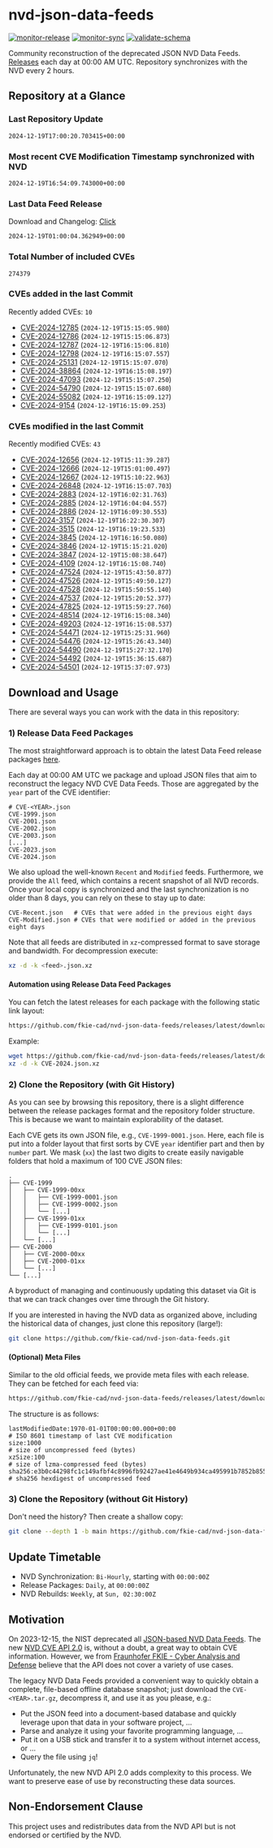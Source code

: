 # nvd-json-data-feeds

[![monitor-release](https://github.com/fkie-cad/nvd-json-data-feeds/actions/workflows/monitor_release.yml/badge.svg)](https://github.com/fkie-cad/nvd-json-data-feeds/actions/workflows/monitor_release.yml)
[![monitor-sync](https://github.com/fkie-cad/nvd-json-data-feeds/actions/workflows/monitor_sync.yml/badge.svg)](https://github.com/fkie-cad/nvd-json-data-feeds/actions/workflows/monitor_sync.yml)
[![validate-schema](https://github.com/fkie-cad/nvd-json-data-feeds/actions/workflows/validate_schema.yml/badge.svg)](https://github.com/fkie-cad/nvd-json-data-feeds/actions/workflows/validate_schema.yml)

Community reconstruction of the deprecated JSON NVD Data Feeds.
[Releases](https://github.com/fkie-cad/nvd-json-data-feeds/releases/latest) each day at 00:00 AM UTC.
Repository synchronizes with the NVD every 2 hours.

## Repository at a Glance

### Last Repository Update

```plain
2024-12-19T17:00:20.703415+00:00
```

### Most recent CVE Modification Timestamp synchronized with NVD

```plain
2024-12-19T16:54:09.743000+00:00
```

### Last Data Feed Release

Download and Changelog: [Click](https://github.com/fkie-cad/nvd-json-data-feeds/releases/latest)

```plain
2024-12-19T01:00:04.362949+00:00
```

### Total Number of included CVEs

```plain
274379
```

### CVEs added in the last Commit

Recently added CVEs: `10`

- [CVE-2024-12785](CVE-2024/CVE-2024-127xx/CVE-2024-12785.json) (`2024-12-19T15:15:05.980`)
- [CVE-2024-12786](CVE-2024/CVE-2024-127xx/CVE-2024-12786.json) (`2024-12-19T15:15:06.873`)
- [CVE-2024-12787](CVE-2024/CVE-2024-127xx/CVE-2024-12787.json) (`2024-12-19T16:15:06.810`)
- [CVE-2024-12798](CVE-2024/CVE-2024-127xx/CVE-2024-12798.json) (`2024-12-19T16:15:07.557`)
- [CVE-2024-25131](CVE-2024/CVE-2024-251xx/CVE-2024-25131.json) (`2024-12-19T15:15:07.070`)
- [CVE-2024-38864](CVE-2024/CVE-2024-388xx/CVE-2024-38864.json) (`2024-12-19T16:15:08.197`)
- [CVE-2024-47093](CVE-2024/CVE-2024-470xx/CVE-2024-47093.json) (`2024-12-19T15:15:07.250`)
- [CVE-2024-54790](CVE-2024/CVE-2024-547xx/CVE-2024-54790.json) (`2024-12-19T15:15:07.680`)
- [CVE-2024-55082](CVE-2024/CVE-2024-550xx/CVE-2024-55082.json) (`2024-12-19T16:15:09.127`)
- [CVE-2024-9154](CVE-2024/CVE-2024-91xx/CVE-2024-9154.json) (`2024-12-19T16:15:09.253`)


### CVEs modified in the last Commit

Recently modified CVEs: `43`

- [CVE-2024-12656](CVE-2024/CVE-2024-126xx/CVE-2024-12656.json) (`2024-12-19T15:11:39.287`)
- [CVE-2024-12666](CVE-2024/CVE-2024-126xx/CVE-2024-12666.json) (`2024-12-19T15:01:00.497`)
- [CVE-2024-12667](CVE-2024/CVE-2024-126xx/CVE-2024-12667.json) (`2024-12-19T15:10:22.963`)
- [CVE-2024-26848](CVE-2024/CVE-2024-268xx/CVE-2024-26848.json) (`2024-12-19T16:15:07.703`)
- [CVE-2024-2883](CVE-2024/CVE-2024-28xx/CVE-2024-2883.json) (`2024-12-19T16:02:31.763`)
- [CVE-2024-2885](CVE-2024/CVE-2024-28xx/CVE-2024-2885.json) (`2024-12-19T16:04:04.557`)
- [CVE-2024-2886](CVE-2024/CVE-2024-28xx/CVE-2024-2886.json) (`2024-12-19T16:09:30.553`)
- [CVE-2024-3157](CVE-2024/CVE-2024-31xx/CVE-2024-3157.json) (`2024-12-19T16:22:30.307`)
- [CVE-2024-3515](CVE-2024/CVE-2024-35xx/CVE-2024-3515.json) (`2024-12-19T16:19:23.533`)
- [CVE-2024-3845](CVE-2024/CVE-2024-38xx/CVE-2024-3845.json) (`2024-12-19T16:16:50.080`)
- [CVE-2024-3846](CVE-2024/CVE-2024-38xx/CVE-2024-3846.json) (`2024-12-19T15:15:21.020`)
- [CVE-2024-3847](CVE-2024/CVE-2024-38xx/CVE-2024-3847.json) (`2024-12-19T15:08:38.647`)
- [CVE-2024-4109](CVE-2024/CVE-2024-41xx/CVE-2024-4109.json) (`2024-12-19T16:15:08.740`)
- [CVE-2024-47524](CVE-2024/CVE-2024-475xx/CVE-2024-47524.json) (`2024-12-19T15:43:50.877`)
- [CVE-2024-47526](CVE-2024/CVE-2024-475xx/CVE-2024-47526.json) (`2024-12-19T15:49:50.127`)
- [CVE-2024-47528](CVE-2024/CVE-2024-475xx/CVE-2024-47528.json) (`2024-12-19T15:50:55.140`)
- [CVE-2024-47537](CVE-2024/CVE-2024-475xx/CVE-2024-47537.json) (`2024-12-19T15:20:52.377`)
- [CVE-2024-47825](CVE-2024/CVE-2024-478xx/CVE-2024-47825.json) (`2024-12-19T15:59:27.760`)
- [CVE-2024-48514](CVE-2024/CVE-2024-485xx/CVE-2024-48514.json) (`2024-12-19T16:15:08.340`)
- [CVE-2024-49203](CVE-2024/CVE-2024-492xx/CVE-2024-49203.json) (`2024-12-19T16:15:08.537`)
- [CVE-2024-54471](CVE-2024/CVE-2024-544xx/CVE-2024-54471.json) (`2024-12-19T15:25:31.960`)
- [CVE-2024-54476](CVE-2024/CVE-2024-544xx/CVE-2024-54476.json) (`2024-12-19T15:26:43.340`)
- [CVE-2024-54490](CVE-2024/CVE-2024-544xx/CVE-2024-54490.json) (`2024-12-19T15:27:32.170`)
- [CVE-2024-54492](CVE-2024/CVE-2024-544xx/CVE-2024-54492.json) (`2024-12-19T15:36:15.687`)
- [CVE-2024-54501](CVE-2024/CVE-2024-545xx/CVE-2024-54501.json) (`2024-12-19T15:37:07.973`)


## Download and Usage

There are several ways you can work with the data in this repository:

### 1) Release Data Feed Packages

The most straightforward approach is to obtain the latest Data Feed release packages [here](https://github.com/fkie-cad/nvd-json-data-feeds/releases/latest).

Each day at 00:00 AM UTC we package and upload JSON files that aim to reconstruct the legacy NVD CVE Data Feeds.
Those are aggregated by the `year` part of the CVE identifier:

```
# CVE-<YEAR>.json
CVE-1999.json
CVE-2001.json
CVE-2002.json
CVE-2003.json
[...]
CVE-2023.json
CVE-2024.json
```

We also upload the well-known `Recent` and `Modified` feeds.
Furthermore, we provide the `All` feed, which contains a recent snapshot of all NVD records.
Once your local copy is synchronized and the last synchronization is no older than 8 days, you can rely on these to stay up to date:

```plain
CVE-Recent.json   # CVEs that were added in the previous eight days
CVE-Modified.json # CVEs that were modified or added in the previous eight days
```

Note that all feeds are distributed in `xz`-compressed format to save storage and bandwidth.
For decompression execute:

```sh
xz -d -k <feed>.json.xz
```

#### Automation using Release Data Feed Packages

You can fetch the latest releases for each package with the following static link layout:

```sh
https://github.com/fkie-cad/nvd-json-data-feeds/releases/latest/download/CVE-<YEAR>.json.xz
```

Example:

```sh
wget https://github.com/fkie-cad/nvd-json-data-feeds/releases/latest/download/CVE-2024.json.xz
xz -d -k CVE-2024.json.xz
```

### 2) Clone the Repository (with Git History)

As you can see by browsing this repository, there is a slight difference between the release packages format and the repository folder structure.
This is because we want to maintain explorability of the dataset.

Each CVE gets its own JSON file, e.g., `CVE-1999-0001.json`.
Here, each file is put into a folder layout that first sorts by CVE `year` identifier part and then by `number` part.
We mask (`xx`) the last two digits to create easily navigable folders that hold a maximum of 100 CVE JSON files:

```plain
.
├── CVE-1999
│   ├── CVE-1999-00xx
│   │   ├── CVE-1999-0001.json
│   │   ├── CVE-1999-0002.json
│   │   └── [...]
│   ├── CVE-1999-01xx
│   │   ├── CVE-1999-0101.json
│   │   └── [...]
│   └── [...]
├── CVE-2000
│   ├── CVE-2000-00xx
│   ├── CVE-2000-01xx
│   └── [...]
└── [...]
```

A byproduct of managing and continuously updating this dataset via Git is that we can track changes over time through the Git history.

If you are interested in having the NVD data as organized above, including the historical data of changes, just clone this repository (large!):

```sh
git clone https://github.com/fkie-cad/nvd-json-data-feeds.git
```

#### (Optional) Meta Files

Similar to the old official feeds, we provide meta files with each release. They can be fetched for each feed via:

```sh
https://github.com/fkie-cad/nvd-json-data-feeds/releases/latest/download/CVE-<YEAR>.meta
```

The structure is as follows:

```plain
lastModifiedDate:1970-01-01T00:00:00.000+00:00                          # ISO 8601 timestamp of last CVE modification
size:1000                                                               # size of uncompressed feed (bytes)
xzSize:100                                                              # size of lzma-compressed feed (bytes)
sha256:e3b0c44298fc1c149afbf4c8996fb92427ae41e4649b934ca495991b7852b855 # sha256 hexdigest of uncompressed feed
```

### 3) Clone the Repository (without Git History)

Don't need the history? Then create a shallow copy:

```sh
git clone --depth 1 -b main https://github.com/fkie-cad/nvd-json-data-feeds.git
```


## Update Timetable

* NVD Synchronization: `Bi-Hourly`, starting with `00:00:00Z`
* Release Packages: `Daily`, at `00:00:00Z`
* NVD Rebuilds: `Weekly`, at `Sun, 02:30:00Z`


## Motivation

On 2023-12-15, the NIST deprecated all [JSON-based NVD Data Feeds](https://nvd.nist.gov/vuln/data-feeds#divRetirementBanner-1).
The new [NVD CVE API 2.0](https://nvd.nist.gov/developers/vulnerabilities) is, without a doubt, a great way to obtain CVE information.
However, we from [Fraunhofer FKIE - Cyber Analysis and Defense](https://www.fkie.fraunhofer.de/en/departments/cad.html) believe that the API does not cover a variety of use cases.

The legacy NVD Data Feeds provided a convenient way to quickly obtain a complete, file-based offline database snapshot; just download the `CVE-<YEAR>.tar.gz`, decompress it, and use it as you please, e.g.:

- Put the JSON feed into a document-based database and quickly leverage upon that data in your software project, ...
- Parse and analyze it using your favorite programming language, ...
- Put it on a USB stick and transfer it to a system without internet access, or ...
- Query the file using `jq`!

Unfortunately, the new NVD API 2.0 adds complexity to this process.
We want to preserve ease of use by reconstructing these data sources.

## Non-Endorsement Clause

This project uses and redistributes data from the NVD API but is not endorsed or certified by the NVD.